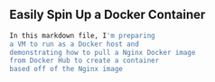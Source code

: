 ## Easily Spin Up a Docker Container

```sh
In this markdown file, I'm preparing
a VM to run as a Docker host and 
demonstrating how to pull a Nginx Docker image 
from Docker Hub to create a container 
based off of the Nginx image
```

